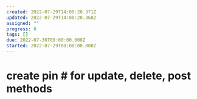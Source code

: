 ```yaml
---
created: 2022-07-29T14:00:20.371Z
updated: 2022-07-29T14:00:20.368Z
assigned: ""
progress: 0
tags: []
due: 2022-07-30T00:00:00.000Z
started: 2022-07-29T00:00:00.000Z
---
```


# create pin # for update, delete, post methods
